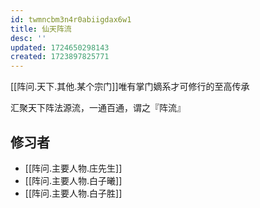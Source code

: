 ```yaml
---
id: twmncbm3n4r0abiigdax6w1
title: 仙天阵流
desc: ''
updated: 1724650298143
created: 1723897825771
---
```


[[阵问.天下.其他.某个宗门]]唯有掌门嫡系才可修行的至高传承

汇聚天下阵法源流，一通百通，谓之『阵流』

## 修习者

- [[阵问.主要人物.庄先生]]
- [[阵问.主要人物.白子曦]]
- [[阵问.主要人物.白子胜]]
